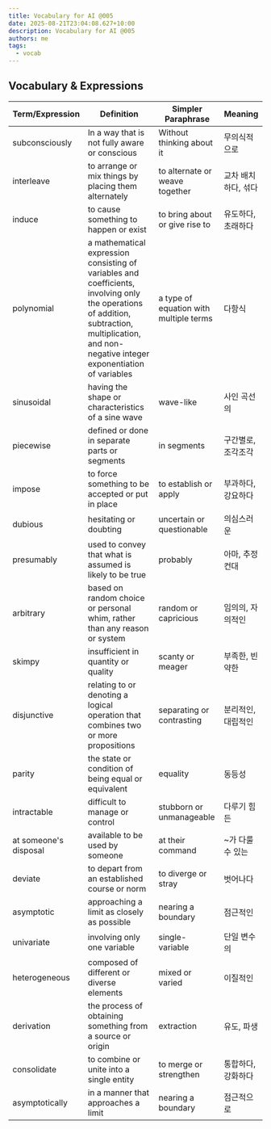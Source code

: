 ```yaml
---
title: Vocabulary for AI @005
date: 2025-08-21T23:04:08.627+10:00
description: Vocabulary for AI @005
authors: me
tags:
  - vocab
---
```


## Vocabulary & Expressions

| Term/Expression | Definition | Simpler Paraphrase | Meaning |
| --- | --- | --- | --- |
| subconsciously | In a way that is not fully aware or conscious | Without thinking about it | 무의식적으로 |
| interleave | to arrange or mix things by placing them alternately | to alternate or weave together | 교차 배치하다, 섞다 |
| induce | to cause something to happen or exist | to bring about or give rise to | 유도하다, 초래하다 |
| polynomial | a mathematical expression consisting of variables and coefficients, involving only the operations of addition, subtraction, multiplication, and non-negative integer exponentiation of variables | a type of equation with multiple terms | 다항식 |
| sinusoidal | having the shape or characteristics of a sine wave | wave-like | 사인 곡선의 |
| piecewise | defined or done in separate parts or segments | in segments | 구간별로, 조각조각 |
| impose | to force something to be accepted or put in place | to establish or apply | 부과하다, 강요하다 |
| dubious | hesitating or doubting | uncertain or questionable | 의심스러운 |
| presumably | used to convey that what is assumed is likely to be true | probably | 아마, 추정컨대 |
| arbitrary | based on random choice or personal whim, rather than any reason or system | random or capricious | 임의의, 자의적인 |
| skimpy | insufficient in quantity or quality | scanty or meager | 부족한, 빈약한 |
| disjunctive | relating to or denoting a logical operation that combines two or more propositions | separating or contrasting | 분리적인, 대립적인 |
| parity | the state or condition of being equal or equivalent | equality | 동등성 |
| intractable | difficult to manage or control | stubborn or unmanageable | 다루기 힘든 |
| at someone's disposal | available to be used by someone | at their command | ~가 다룰 수 있는 |
| deviate | to depart from an established course or norm | to diverge or stray | 벗어나다 |
| asymptotic | approaching a limit as closely as possible | nearing a boundary | 점근적인 |
| univariate | involving only one variable | single-variable | 단일 변수의 |
| heterogeneous | composed of different or diverse elements | mixed or varied | 이질적인 |
| derivation | the process of obtaining something from a source or origin | extraction | 유도, 파생 |
| consolidate | to combine or unite into a single entity | to merge or strengthen | 통합하다, 강화하다 |
| asymptotically | in a manner that approaches a limit | nearing a boundary | 점근적으로 |
